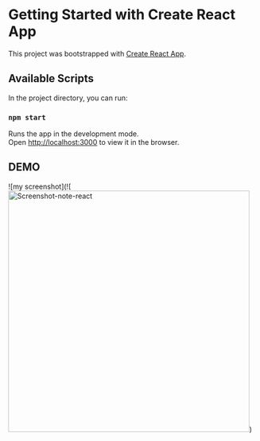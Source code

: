 # Getting Started with Create React App

This project was bootstrapped with [Create React App](https://github.com/facebook/create-react-app).

## Available Scripts

In the project directory, you can run:

### `npm start`

Runs the app in the development mode.\
Open [http://localhost:3000](http://localhost:3000) to view it in the browser.

## DEMO
![my screenshot](![<img width="485" alt="Screenshot-note-react" src="https://user-images.githubusercontent.com/72209194/192365110-8d22b8a6-71a6-4815-ab4e-010fe54d2db1.png">)





